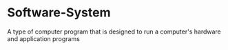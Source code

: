 # Software-System
A type of computer program that is designed to run a computer's hardware and application programs
